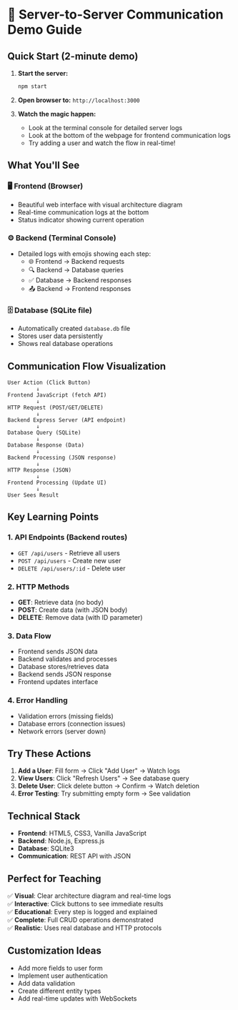 # 🎯 Server-to-Server Communication Demo Guide

## Quick Start (2-minute demo)

1. **Start the server:**
   ```bash
   npm start
   ```

2. **Open browser to:** `http://localhost:3000`

3. **Watch the magic happen:**
   - Look at the terminal console for detailed server logs
   - Look at the bottom of the webpage for frontend communication logs
   - Try adding a user and watch the flow in real-time!

## What You'll See

### 🖥️ Frontend (Browser)
- Beautiful web interface with visual architecture diagram
- Real-time communication logs at the bottom
- Status indicator showing current operation

### ⚙️ Backend (Terminal Console)
- Detailed logs with emojis showing each step:
  - 🌐 Frontend → Backend requests
  - 🔍 Backend → Database queries
  - ✅ Database → Backend responses
  - 📤 Backend → Frontend responses

### 🗄️ Database (SQLite file)
- Automatically created `database.db` file
- Stores user data persistently
- Shows real database operations

## Communication Flow Visualization

```
User Action (Click Button)
         ↓
Frontend JavaScript (fetch API)
         ↓
HTTP Request (POST/GET/DELETE)
         ↓
Backend Express Server (API endpoint)
         ↓
Database Query (SQLite)
         ↓
Database Response (Data)
         ↓
Backend Processing (JSON response)
         ↓
HTTP Response (JSON)
         ↓
Frontend Processing (Update UI)
         ↓
User Sees Result
```

## Key Learning Points

### 1. **API Endpoints** (Backend routes)
- `GET /api/users` - Retrieve all users
- `POST /api/users` - Create new user
- `DELETE /api/users/:id` - Delete user

### 2. **HTTP Methods**
- **GET**: Retrieve data (no body)
- **POST**: Create data (with JSON body)
- **DELETE**: Remove data (with ID parameter)

### 3. **Data Flow**
- Frontend sends JSON data
- Backend validates and processes
- Database stores/retrieves data
- Backend sends JSON response
- Frontend updates interface

### 4. **Error Handling**
- Validation errors (missing fields)
- Database errors (connection issues)
- Network errors (server down)

## Try These Actions

1. **Add a User**: Fill form → Click "Add User" → Watch logs
2. **View Users**: Click "Refresh Users" → See database query
3. **Delete User**: Click delete button → Confirm → Watch deletion
4. **Error Testing**: Try submitting empty form → See validation

## Technical Stack

- **Frontend**: HTML5, CSS3, Vanilla JavaScript
- **Backend**: Node.js, Express.js
- **Database**: SQLite3
- **Communication**: REST API with JSON

## Perfect for Teaching

✅ **Visual**: Clear architecture diagram and real-time logs  
✅ **Interactive**: Click buttons to see immediate results  
✅ **Educational**: Every step is logged and explained  
✅ **Complete**: Full CRUD operations demonstrated  
✅ **Realistic**: Uses real database and HTTP protocols  

## Customization Ideas

- Add more fields to user form
- Implement user authentication
- Add data validation
- Create different entity types
- Add real-time updates with WebSockets
